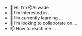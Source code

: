 - 👋 Hi, I’m @Aliwade
- 👀 I’m interested in ...
- 🌱 I’m currently learning ...
- 💞️ I’m looking to collaborate on ...
- 📫 How to reach me ...

<!---
Aliwade/Aliwade is a ✨ special ✨ repository because its `README.md` (this file) appears on your GitHub profile.
You can click the Preview link to take a look at your changes.
--->
